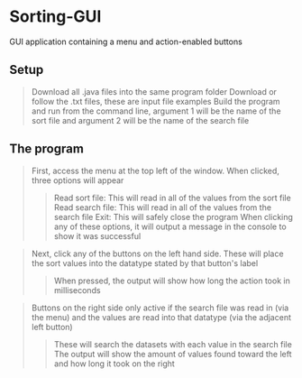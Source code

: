 # Sorting-GUI
GUI application containing a menu and action-enabled buttons

## Setup
> Download all .java files into the same program folder
> Download or follow the .txt files, these are input file examples
> Build the program and run from the command line, argument 1 will be the name of the sort file and argument 2 will be the name of the search file

## The program
> First, access the menu at the top left of the window. When clicked, three options will appear
> > Read sort file: This will read in all of the values from the sort file
> > Read search file: This will read in all of the values from the search file
> > Exit: This will safely close the program
> > When clicking any of these options, it will output a message in the console to show it was successful 

> Next, click any of the buttons on the left hand side. These will place the sort values into the datatype stated by that button's label
> > When pressed, the output will show how long the action took in milliseconds 

> Buttons on the right side only active if the search file was read in (via the menu) and the values are read into that datatype (via the adjacent left button)
> > These will search the datasets with each value in the search file
> > The output will show the amount of values found toward the left and how long it took on the right
